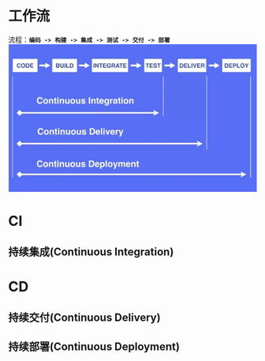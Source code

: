 # 工作流
流程：**`编码 -> 构建 -> 集成 -> 测试 -> 交付 -> 部署`**
![CI/CD](./CICD.webp)
# CI
## 持续集成(Continuous Integration)
# CD
## 持续交付(Continuous Delivery)
## 持续部署(Continuous Deployment)
